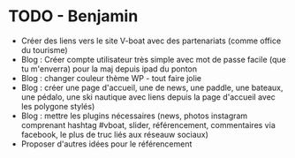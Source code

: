 TODO - Benjamin
=========

* Créer des liens vers le site V-boat avec des partenariats (comme office du tourisme)
* Blog : Créer compte utilisateur très simple avec mot de passe facile (que tu m'enverra) pour la maj depuis ipad du ponton
* Blog : changer couleur thème WP - tout faire jolie
* Blog : créer une page d'accueil, une de news, une paddle, une bateaux, une pédalo, une ski nautique avec liens depuis la page d'accueil avec les polygone stylés)
* Blog : mettre les plugins nécessaires (news, photos instagram comprenant hashtag #vboat, slider, référencement, commentaires via facebook, le plus de truc liés aux réseauw sociaux)
* Proposer d'autres idées pour le référencement
